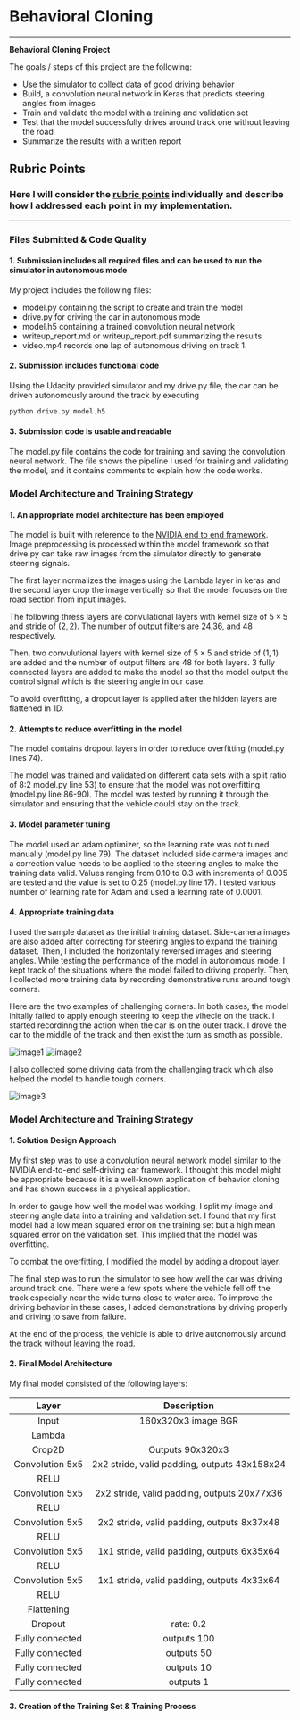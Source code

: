 # **Behavioral Cloning** 


---

[image1]: ./examples/drive_left.jpg "Left Camera"
[image2]: ./examples/drive_right.jpg  "Right Camera"
[image3]: ./examples/hard_track.jpg "Challenge Road"

**Behavioral Cloning Project**

The goals / steps of this project are the following:
* Use the simulator to collect data of good driving behavior
* Build, a convolution neural network in Keras that predicts steering angles from images
* Train and validate the model with a training and validation set
* Test that the model successfully drives around track one without leaving the road
* Summarize the results with a written report

## Rubric Points
### Here I will consider the [rubric points](https://review.udacity.com/#!/rubrics/432/view) individually and describe how I addressed each point in my implementation.  

---
### Files Submitted & Code Quality

#### 1. Submission includes all required files and can be used to run the simulator in autonomous mode

My project includes the following files:
* model.py containing the script to create and train the model
* drive.py for driving the car in autonomous mode
* model.h5 containing a trained convolution neural network 
* writeup_report.md or writeup_report.pdf summarizing the results
* video.mp4 records one lap of autonomous driving on track 1.

#### 2. Submission includes functional code
Using the Udacity provided simulator and my drive.py file, the car can be driven autonomously around the track by executing 
```sh
python drive.py model.h5
```

#### 3. Submission code is usable and readable

The model.py file contains the code for training and saving the convolution neural network. The file shows the pipeline I used for training and validating the model, and it contains comments to explain how the code works.

### Model Architecture and Training Strategy

#### 1. An appropriate model architecture has been employed
The model is built with reference to the [NVIDIA end to end framework](https://arxiv.org/abs/1604.07316). 
Image preprocessing is processed within the model framework so that drive.py can take raw images from the simulator directly to generate steering signals.

The first layer normalizes the images using the Lambda layer in keras and the second layer crop the image vertically so that the model focuses on the road section from input images.

The following thress layers are convulational layers with kernel size of $5\times 5$ and stride of $(2,2)$. The number of output filters are 24,36, and 48 respectively.

Then, two convulutional layers with kernel size of $5\times 5$ and stride of $(1,1)$ are added and the number of output filters are 48 for both layers.
3 fully connected layers are added to make the model so that the model output the control signal which is the steering angle in our case.

To avoid overfitting, a dropout layer is applied after the hidden layers are flattened in 1D.
#### 2. Attempts to reduce overfitting in the model

The model contains dropout layers in order to reduce overfitting (model.py lines 74). 

The model was trained and validated on different data sets with a split ratio of 8:2 model.py line 53) to ensure that the model was not overfitting (model.py line 86-90). The model was tested by running it through the simulator and ensuring that the vehicle could stay on the track.

#### 3. Model parameter tuning

The model used an adam optimizer, so the learning rate was not tuned manually (model.py line 79).
The dataset included side carmera images and a correction value needs to be applied to the steering angles to make the training data valid. Values ranging from 0.10 to 0.3 with increments of 0.005 are tested and the value is set to 0.25 (model.py line 17).
I tested various number of learning rate for Adam and used a learning rate of 0.0001. 
#### 4. Appropriate training data
I used the sample dataset as the initial training dataset. Side-camera images are also added after correcting for steering angles to expand the training dataset. Then, I included the horizontally reversed images and steering angles. 
While testing the performance of the model in autonomous mode, I kept track of the situations where the model failed to driving properly. Then, I collected more training data by recording demonstrative runs around tough corners. 

Here are the two examples of challenging corners.
In both cases, the model initally failed to apply enough steering to keep the vihecle on the track. I started recordinng the action when the car is on the outer track. I drove the car to the middle of the track and then exist the turn as smoth as possible.

![image1]
![image2]

I also collected some driving data from the challenging track which also helped the model to handle tough corners.

![image3]
### Model Architecture and Training Strategy

#### 1. Solution Design Approach


My first step was to use a convolution neural network model similar to the NVIDIA end-to-end self-driving car framework. I thought this model might be appropriate because it is a well-known application of behavior cloning and has shown success in a physical application.

In order to gauge how well the model was working, I split my image and steering angle data into a training and validation set. I found that my first model had a low mean squared error on the training set but a high mean squared error on the validation set. This implied that the model was overfitting. 

To combat the overfitting, I modified the model by adding a dropout layer. 

The final step was to run the simulator to see how well the car was driving around track one. There were a few spots where the vehicle fell off the track especially near the wide turns close to water area. To improve the driving behavior in these cases, I added demonstrations by driving properly and driving to save from failure.

At the end of the process, the vehicle is able to drive autonomously around the track without leaving the road.

#### 2. Final Model Architecture
My final model consisted of the following layers:

| Layer         		|     Description	        					| 
|:---------------------:|:---------------------------------------------:| 
| Input         		| 160x320x3 image BGR  							| 
|Lambda                 |                                               |
|Crop2D                 | Outputs 90x320x3                              |
| Convolution 5x5     	| 2x2 stride, valid padding, outputs 43x158x24 	|
| RELU					|												|
| Convolution 5x5     	| 2x2 stride, valid padding, outputs 20x77x36 	|
| RELU					|												|
| Convolution 5x5     	| 2x2 stride, valid padding, outputs 8x37x48	|
| RELU					|												|
| Convolution 5x5     	| 1x1 stride, valid padding, outputs 6x35x64	|
| RELU					|												|
| Convolution 5x5     	| 1x1 stride, valid padding, outputs 4x33x64 	|
| RELU					|												|
| Flattening		    |        									    |
|Dropout                | rate: 0.2                                     |
|Fully connected		| outputs 100        							|
|Fully connected		| outputs 50									|
|Fully connected        | outputs 10                                    |
|Fully connected        | outputs 1                                     |

 

#### 3. Creation of the Training Set & Training Process



